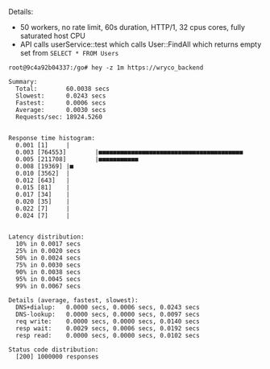 

Details:

- 50 workers, no rate limit, 60s duration, HTTP/1, 32 cpus cores, fully saturated host CPU
- API calls userService::test which calls User::FindAll which returns empty set from `SELECT * FROM Users`

```
root@9c4a92b04337:/go# hey -z 1m https://wryco_backend

Summary:
  Total:        60.0038 secs
  Slowest:      0.0243 secs
  Fastest:      0.0006 secs
  Average:      0.0030 secs
  Requests/sec: 18924.5260
  

Response time histogram:
  0.001 [1]     |
  0.003 [764553]        |■■■■■■■■■■■■■■■■■■■■■■■■■■■■■■■■■■■■■■■■
  0.005 [211708]        |■■■■■■■■■■■
  0.008 [19369] |■
  0.010 [3562]  |
  0.012 [643]   |
  0.015 [81]    |
  0.017 [34]    |
  0.020 [35]    |
  0.022 [7]     |
  0.024 [7]     |


Latency distribution:
  10% in 0.0017 secs
  25% in 0.0020 secs
  50% in 0.0024 secs
  75% in 0.0030 secs
  90% in 0.0038 secs
  95% in 0.0045 secs
  99% in 0.0067 secs

Details (average, fastest, slowest):
  DNS+dialup:   0.0000 secs, 0.0006 secs, 0.0243 secs
  DNS-lookup:   0.0000 secs, 0.0000 secs, 0.0097 secs
  req write:    0.0000 secs, 0.0000 secs, 0.0140 secs
  resp wait:    0.0029 secs, 0.0006 secs, 0.0192 secs
  resp read:    0.0000 secs, 0.0000 secs, 0.0102 secs

Status code distribution:
  [200] 1000000 responses
```
